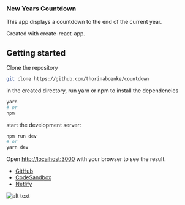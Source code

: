 ### New Years Countdown

This app displays a countdown to the end of the current year.

Created with create-react-app.

## Getting started

Clone the repository

```bash
git clone https://github.com/thorinaboenke/countdown
```

in the created directory, run yarn or npm to install the dependencies

```bash
yarn
# or
npm
```

start the development server:

```bash
npm run dev
# or
yarn dev
```

Open [http://localhost:3000](http://localhost:3000) with your browser to see the result.

- [GitHub](https://github.com/thorinaboenke/countdown)
- [CodeSandbox](https://codesandbox.io/s/hidden-browser-3tovw)
- [Netlify](https://trusting-pare-f71d51.netlify.app)

![alt text](https://github.com/thorinaboenke/reactmemegenerator/blob/master/public/countdown-screenshot.png)
